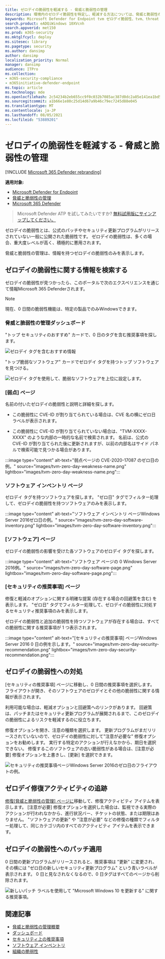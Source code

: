 ```yaml
---
title: ゼロデイの脆弱性を軽減する - 脅威と脆弱性の管理
description: 環境内のゼロデイ脆弱性を特定し、軽減する方法については、脅威と脆弱性の管理。
keywords: Microsoft Defender for Endpoint tvm ゼロデイ脆弱性、tvm、threat & 脆弱性の管理、ゼロデイ、0 日間、0 日間の脆弱性の軽減、脆弱な CVE
search.product: eADQiWindows 10XVcnh
search.appverid: met150
ms.prod: m365-security
ms.mktglfcycl: deploy
ms.sitesec: library
ms.pagetype: security
ms.author: dansimp
author: dansimp
localization_priority: Normal
manager: dansimp
audience: ITPro
ms.collection:
- m365-security-compliance
- m365initiative-defender-endpoint
ms.topic: article
ms.technology: mde
ms.openlocfilehash: 2c54234b2eb655cc9f0c032b7085ac387d0dc2a85e141ea1bd53a49b8419ed4e
ms.sourcegitcommit: a1b66e1e80c25d14d67a9b46c79ec7245d88e045
ms.translationtype: MT
ms.contentlocale: ja-JP
ms.lasthandoff: 08/05/2021
ms.locfileid: "53889201"
---
```

# <a name="mitigate-zero-day-vulnerabilities---threat-and-vulnerability-management"></a>ゼロデイの脆弱性を軽減する - 脅威と脆弱性の管理

[!INCLUDE [Microsoft 365 Defender rebranding](../../includes/microsoft-defender.md)]

**適用対象:**

- [Microsoft Defender for Endpoint](https://go.microsoft.com/fwlink/?linkid=2154037)
- [脅威と脆弱性の管理](next-gen-threat-and-vuln-mgt.md)
- [Microsoft 365 Defender](https://go.microsoft.com/fwlink/?linkid=2118804)

> Microsoft Defender ATP を試してみたいですか? [無料試用版にサインアップしてください。](https://signup.microsoft.com/create-account/signup?products=7f379fee-c4f9-4278-b0a1-e4c8c2fcdf7e&ru=https://aka.ms/MDEp2OpenTrial?ocid=docs-wdatp-portaloverview-abovefoldlink)

ゼロデイの脆弱性とは、公式のパッチやセキュリティ更新プログラムがリリースされていない一般に公開された脆弱性です。 ゼロデイの脆弱性は、多くの場合、重大度レベルが高く、積極的に悪用されます。

脅威と脆弱性の管理は、情報を持つゼロデイの脆弱性のみを表示します。

## <a name="find-information-about-zero-day-vulnerabilities"></a>ゼロデイの脆弱性に関する情報を検索する

ゼロデイの脆弱性が見つかったら、このポータルで次のエクスペリエンスを通じて情報Microsoft 365 Defenderされます。

>[!NOTE]
> 現在、0 日間の脆弱性機能は、特定の製品でのみWindowsできます。

### <a name="threat-and-vulnerability-management-dashboard"></a>脅威と脆弱性の管理ダッシュボード

"トップ セキュリティのおすすめ" カードで、0 日のタグを含む推奨事項を探します。

![ゼロデイ タグを含むおすすめ情報](images/tvm-zero-day-top-security-recommendations.png)

"トップ脆弱なソフトウェア" カードでゼロデイ タグを持つトップ ソフトウェアを見つける。

![ゼロデイ タグを使用して、脆弱なソフトウェアを上位に設定します。](images/tvm-zero-day-top-software.png)

### <a name="weaknesses-page"></a>[弱点] ページ

名前の付いたゼロデイの脆弱性と説明と詳細を探します。

- この脆弱性に CVE-ID が割り当てられている場合は、CVE 名の横にゼロ日ラベルが表示されます。

- この脆弱性に CVE-ID が割り当てられていない場合は、"TVM-XXXX-XXXX" のような内部の一時的な名前で検索されます。 名前は、公式の CVE-ID が割り当てられた後に更新されますが、以前の内部名はサイド パネルで検索可能で見つかる場合があります。

:::image type="content" alt-text="弱点ページの CVE-2020-17087 のゼロ日の例。" source="images/tvm-zero-day-weakness-name.png" lightbox="images/tvm-zero-day-weakness-name.png":::

### <a name="software-inventory-page"></a>ソフトウェア インベントリ ページ

ゼロデイ タグを持つソフトウェアを探します。 "ゼロ日" タグでフィルター処理して、ゼロデイの脆弱性を持つソフトウェアのみを表示します。

:::image type="content" alt-text="ソフトウェア インベントリ ページWindows Server 2016ゼロ日の例。" source="images/tvm-zero-day-software-inventory.png" lightbox="images/tvm-zero-day-software-inventory.png":::

### <a name="software-page"></a>[ソフトウェア] ページ

ゼロデイの脆弱性の影響を受けた各ソフトウェアのゼロデイ タグを探します。

:::image type="content" alt-text="ソフトウェア ページの 0 Windows Server 2016例。" source="images/tvm-zero-day-software-page.png" lightbox="images/tvm-zero-day-software-page.png":::

### <a name="security-recommendations-page"></a>[セキュリティの推奨事項] ページ

修復と軽減のオプションに関する明確な提案 (存在する場合の回避策を含む) を表示します。 "ゼロ日" タグでフィルター処理して、ゼロデイの脆弱性に対処するセキュリティ推奨事項のみを表示します。

ゼロデイの脆弱性と追加の脆弱性を持つソフトウェアが存在する場合は、すべての脆弱性に関する推奨事項が 1 つ表示されます。

:::image type="content" alt-text="[セキュリティの推奨事項] ページWindows Server 2016 0 日の例を示します。" source="images/tvm-zero-day-security-recommendation.png" lightbox="images/tvm-zero-day-security-recommendation.png":::

## <a name="addressing-zero-day-vulnerabilities"></a>ゼロデイの脆弱性への対処

[セキュリティの推奨事項] ページに移動し、0 日間の推奨事項を選択します。 フライアウトが開き、そのソフトウェアのゼロデイとその他の脆弱性に関する情報が表示されます。

利用可能な場合は、軽減オプションと回避策へのリンクがあります。 回避策は、パッチまたはセキュリティ更新プログラムが展開されるまで、このゼロデイの脆弱性によるリスクを軽減するのに役立ちます。

修復オプションを開き、注意の種類を選択します。 更新プログラムがまだリリースされていないので、ゼロデイの脆弱性に対して"注意が必要な" 修復オプションをお勧めします。 実行する特定のアクションが行えなかから、期日を選択できない。 修復するこのソフトウェアの古い脆弱性がある場合は、[注意が必要] 修復オプションを上書きし、[更新] を選択できます。

![セキュリティの推奨事項ページWindows Server 2016のゼロ日のフライアウトの例。](images/tvm-zero-day-recommendation-flyout400.png)

## <a name="track-zero-day-remediation-activities"></a>ゼロデイ修復アクティビティの追跡

[修復[脅威と脆弱性の管理] ページに](tvm-remediation.md)移動して、修復アクティビティ アイテムを表示します。 [注意が必要] 修復オプションを選択した場合は、監視できる実際のアクションが行われなかから、進行状況バー、チケットの状態、または期限はありません。 "ソフトウェアの更新" や "注意が必要" などの修復の種類でフィルター処理して、同じカテゴリ内のすべてのアクティビティ アイテムを表示できます。

## <a name="patching-zero-day-vulnerabilities"></a>ゼロデイの脆弱性へのパッチ適用

0 日間の更新プログラムがリリースされると、推奨事項は "更新" に変更され、その横には "ゼロ日の新しいセキュリティ更新プログラム" という青いラベルが表示されます。 0 日と見なされなくなるので、0 日タグはすべてのページから削除されます。

![新しいパッチ ラベルを使用して "Microsoft Windows 10 を更新する" に関する推奨事項。](images/tvm-zero-day-patch.jpg)

## <a name="related-articles"></a>関連記事

- [脅威と脆弱性の管理概要](next-gen-threat-and-vuln-mgt.md)
- [ダッシュボード](tvm-dashboard-insights.md)
- [セキュリティ上の推奨事項](tvm-security-recommendation.md)
- [ソフトウェア インベントリ](tvm-software-inventory.md)
- [組織の脆弱性](tvm-weaknesses.md)
